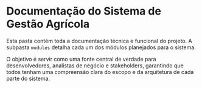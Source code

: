 # Documentação do Sistema de Gestão Agrícola

Esta pasta contém toda a documentação técnica e funcional do projeto. A subpasta `modules` detalha cada um dos módulos planejados para o sistema.

O objetivo é servir como uma fonte central de verdade para desenvolvedores, analistas de negócio e stakeholders, garantindo que todos tenham uma compreensão clara do escopo e da arquitetura de cada parte do sistema.

